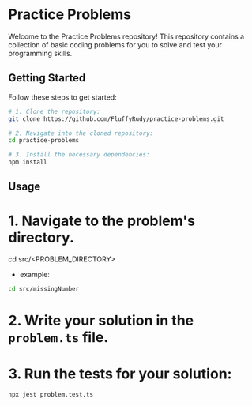 # Practice Problems

Welcome to the Practice Problems repository! This repository contains a collection of basic coding problems for you to solve and test your programming skills.

## Getting Started

Follow these steps to get started:

```bash
# 1. Clone the repository:
git clone https://github.com/FluffyRudy/practice-problems.git

# 2. Navigate into the cloned repository:
cd practice-problems

# 3. Install the necessary dependencies:
npm install
```

## Usage

# 1. Navigate to the problem's directory.
cd src/<PROBLEM_DIRECTORY> 
- example: 
```bash
cd src/missingNumber
```
# 2. Write your solution in the `problem.ts` file.

# 3. Run the tests for your solution:
```bash
npx jest problem.test.ts
```